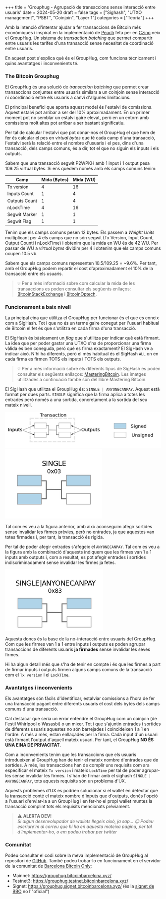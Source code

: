 +++
title = 'Grouphug - Agrupació de transaccions sense interacció entre usuaris'
date = 2024-05-20
draft = false
tags = ["Sighash", "UTXO management", "PSBT", "Coinjoin", "Layer 1"]
categories = ["Teoria"]
+++

Amb la intenció d'intentar ajudar a fer transaccions de Bitcoin més econòmiques i inspirat en la implementació de [Peach](https://peachbitcoin.com/) feta per en [Czino](https://x.com/capoczino) neix el GroupHug. Un sistema de _transaction batching_ que permet compartir entre usuaris les tarifes d'una transacció sense necesitat de coordinació entre usuaris.

En aquest post s'explica què és el GroupHug, com funciona tècnicament i quins avantatges i inconvenients té.

<!-- high five \._./ -->

### The Bitcoin Grouphug

El GroupHug és una solució de _transaction batching_ que permet crear transaccions conjuntes entre usuaris similars a un coinjoin sense interacció ni coordinació entre els usuaris a canvi d'algunes limitacions.

El principal benefici que aporta aquest model és l'estalvi de comissions. Aquest estalvi pot arribar a ser del 10% aproximadament. En un primer moment pot no semblar un estalvi gaire elevat, però en un entorn amb comissions molt altes pot arribar a ser bastant significatiu.

Per tal de calcular l'estalvi que pot donar-nos el GroupHug el que hem de fer és calcular el pes en _virtual bytes_ que té cada camp d'una transacció, l'estalvi serà la relació entre el nombre d'usuaris i el pes, dins d'una transacció, dels camps comuns, és a dir, tot el que no siguin els inputs i els outputs.

Sabem que una transacció segwit P2WPKH amb 1 input i 1 output pesa 109.25 virtual bytes.
Si ens quedem només amb els camps comuns tenim:

| Camp | Mida (Bytes) | Mida (WU)
| ------------ | ------------ | ------------ |
| Tx version        | 4 | 16 |
| Inputs Count      | 1 | 4 |
| Outputs Count     | 1 | 4 |
| nLockTime         | 4 | 16 |
| Segwit Marker     | 1 | 1 |
| Segwit Flag       | 1 | 1 |

Tenim que els camps comuns pesen 12 bytes. Els passem a _Weight Units_ multiplicant per 4 els camps que no són segwit (Tx Version, Input Count, Output Counti i nLockTime) i obtenim que la mida en WU és de 42 WU. Per passar de WU a _virtual bytes_ dividim per 4 i obtenim que els camps comuns ocupen 10.5 vb.

Sabem que els camps comuns representen 10.5/109.25 = ~9.6%.
Per tant, amb el GroupHug podem repartir el cost d'aproximadament el 10% de la transacció entre els usuaris.

> :bulb: Per a més informació sobre com calcular la mida de les transaccions es poden consultar els següents enllaços: [BitcoinStackExchange](https://bitcoin.stackexchange.com/questions/92689/how-is-the-size-of-a-bitcoin-transaction-calculated) i [BitcoinOptech](https://bitcoinops.org/en/tools/calc-size/).


### Funcionament a baix nivell

La principal eina que utilitza el GroupHug per funcionar és el que es coneix com a SigHash. Tot i que no és un terme gaire conegut per l'usuari habitual de Bitcoin el fet és que s'utilitza en cada firma d'una transacció.

El SigHash és bàsicament un _flag_ que s'utilitza per indicar què està firmant. La idea que per poder gastar una UTXO s'ha de proporcionar una firma vàlida és ben coneguda, però què es firma exactament? El SigHash ve a indicar això. N'hi ha diferents, però el més habitual és el SigHash `ALL` on en cada firma es firmen TOTS els inputs i TOTS els outputs.

> :bulb: Per a més informació sobre els diferents tipus de SigHash es poden consultar els següents enllaços: [MasteringBitcoin](https://github.com/bitcoinbook/bitcoinbook/blob/6c472dd00b649b18b6ca6bbcc8ba23775619ce08/ch06.asciidoc#signature-hash-types-sighash). Les imatges utilitzades a continuació també són del llibre Mastering Bitcoin.

El SigHash que utilitza el GroupHug és: `SINGLE | ANYONECANPAY`. Aquest està format per dues parts. `SINGLE` significa que la firma aplica a totes les entrades però només a una sortida, concretament a la sortida del seu mateix nivell.

![](/grouphug/sighash_guia.png#center)
![](/grouphug/single.png#center)

Tal com es veu a la figura anterior, amb això aconseguim afegir sortides sense invalidar les firmes prèvies, però no entrades, ja que aquestes van totes firmades i, per tant, la transacció és rígida.

Per tal de poder afegir entrades s'afegeix el `ANYONECANPAY`. Tal com es veu a la figura amb la combinació d'aquests indiquem que les firmes van 1 a 1 inputs amb outputs i, com a resultat, es pot afegir entrades i sortides indiscriminadament sense invalidar les firmes ja fetes.

![](/grouphug/single_anyonecanpay.png#center)


Aquesta doncs és la base de la no-interacció entre usuaris del GroupHug. Com que les firmes van 1 a 1 entre inputs i outputs es poden agrupar transaccions de diferents usuaris **ja firmades** sense invalidar les seves firmes.

Hi ha algun detall més que s'ha de tenir en compte i és que les firmes a part de firmar inputs i outputs firmen alguns camps comuns de la transacció com el `Tx version` i el `LockTime`.

### Avantatges i inconvenients

Els avantatges són fàcils d'identificar, estalviar comissions a l'hora de fer una transacció pagant entre diferents usuaris el cost dels bytes dels camps comuns d'una transacció.

Cal destacar que seria un error entendre el GroupHug com un coinjoin (de l'estil Whirlpool o Wasasbi) o un mixer. Tot i que s'ajuntin entrades i sortides de diferents usuaris aquestes no són barrejades i coincideixen 1 a 1 en l'ordre. A més a més, estan enllaçades per la firma. Cada input d'un usuari està firmant l'output d'aquell mateix usuari. Per tant, el GroupHug **NO ÉS UNA EINA DE PRIVACITAT**.

Com a inconvenients tenim que les transaccions que els usuaris introdueixen al GroupHug han de tenir el mateix nombre d'entrades que de sortides. A més, les transaccions han de complir uns requisits com ara especificar el mateix `Tx version` i mateix `LockTime` per tal de poder agrupar-les sense invalidar les firmes. I s'han de firmar amb el sighash `SINGLE | ANYONECANPAY`, tots aquests requisits són un problema d'UX.

Aquests problemes d'UX es podrien solucionar si el wallet en detectar que la transacció conté el mateix nombre d'inputs que d'outputs, donés l'opció a l'usuari d'enviar-la a un GroupHug i en fer-ho el propi wallet muntes la transacció complint tots els requisits mencionats prèviament.

> :warning: **ALERTA DEV!**\
> *Si algun desenvolupador de wallets llegeix això, ja sap... 😉 Podeu escriure'm al correu que hi ha en aquesta mateixa pàgina, per tal d'implementar-ho, o em podeu trobar per twitter*

### Comunitat

Podeu consultar el codi sobre la meva implementació de GroupHug al repositori de [GitHub](https://github.com/polespinasa/bitcoin-grouphug).
També podeu trobar-lo en funcionament en el servidor de la comunitat de [Barcelona Bitcoin Only](https://x.com/bcnbitcoinonly):
- Mainnet: https://grouphug.bitcoinbarcelona.xyz/
- Testnet3: https://grouphug.testnet.bitcoinbarcelona.xyz/
- Signet: https://grouphug.signet.bitcoinbarcelona.xyz/ (és la [signet de BBO](https://x.com/oomahq/status/1785685345536806986) no l'"oficial")
